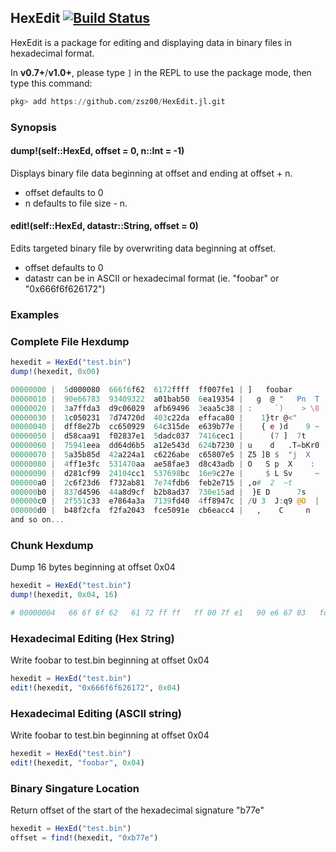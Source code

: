 ## HexEdit [![Build Status](https://travis-ci.org/zznop/HexEdit.jl.svg?branch=master)](https://travis-ci.org/zznop/HexEdit.jl)

HexEdit is a package for editing and displaying data in binary files in
hexadecimal format.

In **v0.7+**/**v1.0+**, please type `]` in the REPL to use the package mode, then type this command:

```julia
pkg> add https://github.com/zsz00/HexEdit.jl.git
```

### Synopsis

#### dump!(self::HexEd, offset = 0, n::Int = -1)
Displays binary file data beginning at offset and ending at offset + n.
- offset defaults to 0
- n defaults to file size - n.

#### edit!(self::HexEd, datastr::String, offset = 0)
Edits targeted binary file by overwriting data beginning at offset.
- offset defaults to 0
- datastr can be in ASCII or hexadecimal format (ie. "foobar" or "0x666f6f626172")

### Examples

### Complete File Hexdump

```julia
hexedit = HexEd("test.bin")
dump!(hexedit, 0x00)

00000000 |  5d000080  666f6f62  6172ffff  ff007fe1 | ]   foobar
00000010 |  90e66783  93409322  a01bab50  6ea19354 |   g  @ "   Pn  T
00000020 |  3a7ffda3  d9c06029  afb69496  3eaa5c38 | :     `)    > \8
00000030 |  1c050231  7d74720d  403c22da  effaca80 |    1}tr @<"
00000040 |  dff8e27b  cc650929  64c315de  e639b77e |    { e )d    9 ~
00000050 |  d58caa91  f02837e1  5dadc037  7416cec1 |      (7 ]  7t
00000060 |  75941eea  dd64d6b5  a12e543d  624b7230 | u    d   .T=bKr0
00000070 |  5a35b85d  42a224a1  c6226abe  c65807e5 | Z5 ]B $  "j  X
00000080 |  4ff1e3fc  531470aa  ae58fae3  d8c43adb | O   S p  X    :
00000090 |  d281cf99  24104cc1  537698bc  16e9c27e |     $ L Sv     ~
000000a0 |  2c6f23d6  f732ab81  7e74fdb6  feb2e715 | ,o#  2  ~t
000000b0 |  837d4596  44a8d9cf  b2b8ad37  730e15ad |  }E D      7s
000000c0 |  2f551c33  e7864a3a  7139fd40  4ff8947c | /U 3  J:q9 @O  |
000000d0 |  b48f2cfa  f2fa2043  fce5091e  cb6eacc4 |   ,    C     n
and so on...
```
### Chunk Hexdump

Dump 16 bytes beginning at offset 0x04
```julia
hexedit = HexEd("test.bin")
dump!(hexedit, 0x04, 16)

# 00000004   66 6f 6f 62   61 72 ff ff   ff 00 7f e1   90 e6 67 83   foobar........g.
```

### Hexadecimal Editing (Hex String)

Write foobar to test.bin beginning at offset 0x04
```julia
hexedit = HexEd("test.bin")
edit!(hexedit, "0x666f6f626172", 0x04)
```

### Hexadecimal Editing (ASCII string)

Write foobar to test.bin beginning at offset 0x04
```julia
hexedit = HexEd("test.bin")
edit!(hexedit, "foobar", 0x04)
```

### Binary Singature Location

Return offset of the start of the hexadecimal signature "b77e"
```julia
hexedit = HexEd("test.bin")
offset = find!(hexedit, "0xb77e")
```

